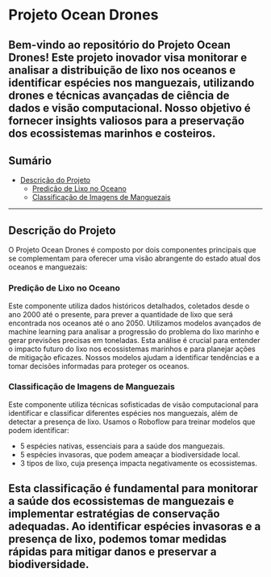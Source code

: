 # Projeto Ocean Drones

Bem-vindo ao repositório do Projeto Ocean Drones! Este projeto inovador visa monitorar e analisar a distribuição de lixo nos oceanos e identificar espécies nos manguezais, utilizando drones e técnicas avançadas de ciência de dados e visão computacional. Nosso objetivo é fornecer insights valiosos para a preservação dos ecossistemas marinhos e costeiros.
---

## Sumário

- [Descrição do Projeto](#descrição-do-projeto)
  - [Predição de Lixo no Oceano](#predição-de-lixo-no-oceano)
  - [Classificação de Imagens de Manguezais](#classificação-de-imagens-de-manguezais)


---

## Descrição do Projeto

O Projeto Ocean Drones é composto por dois componentes principais que se complementam para oferecer uma visão abrangente do estado atual dos oceanos e manguezais:

### Predição de Lixo no Oceano

Este componente utiliza dados históricos detalhados, coletados desde o ano 2000 até o presente, para prever a quantidade de lixo que será encontrada nos oceanos até o ano 2050. Utilizamos modelos avançados de machine learning para analisar a progressão do problema do lixo marinho e gerar previsões precisas em toneladas. Esta análise é crucial para entender o impacto futuro do lixo nos ecossistemas marinhos e para planejar ações de mitigação eficazes. Nossos modelos ajudam a identificar tendências e a tomar decisões informadas para proteger os oceanos.

### Classificação de Imagens de Manguezais

Este componente utiliza técnicas sofisticadas de visão computacional para identificar e classificar diferentes espécies nos manguezais, além de detectar a presença de lixo. Usamos o Roboflow para treinar modelos que podem identificar:

- 5 espécies nativas, essenciais para a saúde dos manguezais.
- 5 espécies invasoras, que podem ameaçar a biodiversidade local.
- 3 tipos de lixo, cuja presença impacta negativamente os ecossistemas.

Esta classificação é fundamental para monitorar a saúde dos ecossistemas de manguezais e implementar estratégias de conservação adequadas. Ao identificar espécies invasoras e a presença de lixo, podemos tomar medidas rápidas para mitigar danos e preservar a biodiversidade.
---
